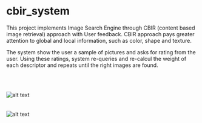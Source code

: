 # cbir_system


<p>This project implements Image Search Engine through CBIR (content based image retrieval) approach with User feedback.
CBIR approach pays greater attention to global and local information, such as color, shape and texture.</p>
<p>The system show the user a sample of pictures and asks for rating from the user. Using these ratings, system re-queries and re-calcul the weight of each descriptor and repeats until the right images are found.</p>
<br>
<br>

![alt text](https://user-images.githubusercontent.com/48560744/103482507-8805e480-4de1-11eb-99f2-ad489d704d56.png)
<br><br><br>
![alt text](https://user-images.githubusercontent.com/48560744/103482393-f7c79f80-4de0-11eb-9756-27d1c5e01c8e.png)






